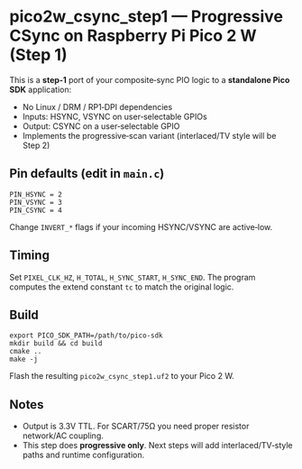 # pico2w_csync_step1 — Progressive CSync on Raspberry Pi Pico 2 W (Step 1)

This is a **step‑1** port of your composite‑sync PIO logic to a **standalone Pico SDK** application:
- No Linux / DRM / RP1‑DPI dependencies
- Inputs: HSYNC, VSYNC on user‑selectable GPIOs
- Output: CSYNC on a user‑selectable GPIO
- Implements the progressive‐scan variant (interlaced/TV style will be Step 2)

## Pin defaults (edit in `main.c`)
```
PIN_HSYNC = 2
PIN_VSYNC = 3
PIN_CSYNC = 4
```
Change `INVERT_*` flags if your incoming HSYNC/VSYNC are active‑low.

## Timing
Set `PIXEL_CLK_HZ`, `H_TOTAL`, `H_SYNC_START`, `H_SYNC_END`. The program computes the extend constant `tc` to match the original logic.

## Build
```
export PICO_SDK_PATH=/path/to/pico-sdk
mkdir build && cd build
cmake ..
make -j
```
Flash the resulting `pico2w_csync_step1.uf2` to your Pico 2 W.

## Notes
- Output is 3.3V TTL. For SCART/75Ω you need proper resistor network/AC coupling.
- This step does **progressive only**. Next steps will add interlaced/TV‑style paths and runtime configuration.
